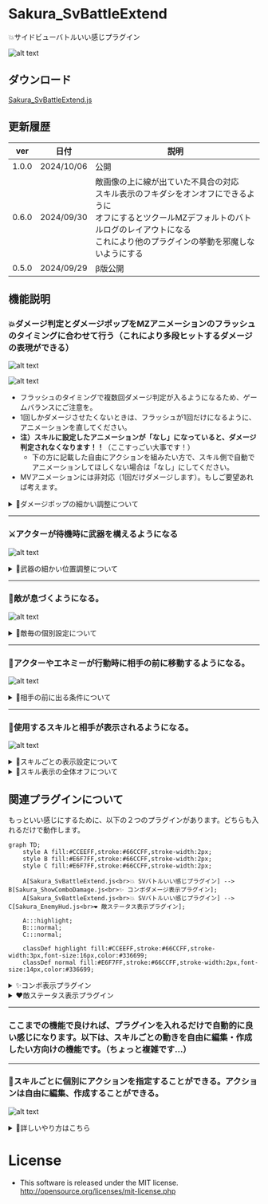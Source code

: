 # Sakura_SvBattleExtend
💥サイドビューバトルいい感じプラグイン

![alt text](images/image.png)


## ダウンロード
[Sakura_SvBattleExtend.js](https://raw.githubusercontent.com/Sakurano6130/SakuraPlugins/main/Sakura_SvBattleExtend/Sakura_SvBattleExtend.js)

## 更新履歴
| ver   | 日付       | 説明                                                                                                                                                                                                           |
| ----- | ---------- | -------------------------------------------------------------------------------------------------------------------------------------------------------------------------------------------------------------- |
| 1.0.0 | 2024/10/06 | 公開                                                                                                                                                                                                           |
| 0.6.0 | 2024/09/30 | 敵画像の上に線が出ていた不具合の対応<br>スキル表示のフキダシをオンオフにできるように<br>オフにするとツクールMZデフォルトのバトルログのレイアウトになる<br>これにより他のプラグインの挙動を邪魔しないようにする |
| 0.5.0 | 2024/09/29 | β版公開                                                                                                                                                                                                        |


## 機能説明
### 💥ダメージ判定とダメージポップをMZアニメーションのフラッシュのタイミングに合わせて行う（これにより多段ヒットするダメージの表現ができる）

![alt text](images/image-12.png)

![alt text](images/image-13.png)

- フラッシュのタイミングで複数回ダメージ判定が入るようになるため、ゲームバランスにご注意を。
- 1回しかダメージさせたくないときは、フラッシュが1回だけになるように、アニメーションを直してください。
- **注）スキルに設定したアニメーションが「なし」になっていると、ダメージ判定されなくなります！！**（ここすっごい大事です！）
  - 下の方に記載した自由にアクションを組みたい方で、スキル側で自動でアニメーションしてほしくない場合は「なし」にしてください。
- MVアニメーションには非対応（1回だけダメージします）。もしご要望あれば考えます。

<details>
  <summary>🌟ダメージポップの細かい調整について</summary>
  ダメージポップの細かい調整は、プラグインパラメータで設定できます。デフォルトで良ければ触る必要はありません。

  ![alt text](images/image-18.png)

</details>

---

### ⚔️アクターが待機時に武器を構えるようになる

  ![alt text](images/image-8.png)

<details>
  <summary>🌟武器の細かい位置調整について</summary>
  武器の細かい位置は、プラグインパラメータで設定できます。デフォルトで良ければ触る必要はありません。

  ![alt text](images/image-15.png) 

  ![alt text](images/image-16.png)
</details>

---
### 👾敵が息づくようになる。

![alt text](<bandicam 2024-10-07 05-56-57-372.gif>)

<details>
  <summary>🌟敵毎の個別設定について</summary>
  敵毎に個別に息づかせたくない場合は、以下の記述をすることで息をしなくなります。

  ![alt text](images/image-21.png)

  メモ欄記載例
  ```
  <息しない>
  ```

</details>

---
### 🦘アクターやエネミーが行動時に相手の前に移動するようになる。

![alt text](images/image-9.png)

<details>
  <summary>🌟相手の前に出る条件について</summary>
  特に何も考えなくてもいい感じにするために、以下の条件になっています。

  | 条件                                                                   | 移動するか |
  | ---------------------------------------------------------------------- | ---------- |
  | スキル使用者のメモ欄に　`<移動しない>`　が書かれているとき             | 移動しない |
  | スキルのメモ欄に　`<移動しない>`　が書かれているとき                   | 移動しない |
  | 通常攻撃<br>かつ攻撃モーションが振り・突き<br>かつ攻撃範囲が単体のとき | 移動する   |
  | 通常攻撃<br>かつ攻撃モーションが振り・突き<br>かつ攻撃範囲が複数のとき | 移動しない |
  | 通常攻撃<br>かつ攻撃モーションが射撃のとき                             | 移動しない |
  | 魔法<br>かつ対象が味方<br>かつ範囲が単体のとき                         | 移動する   |
  | 魔法<br>かつ対象が味方<br>かつ範囲が複数のとき                         | 移動しない |
  | 魔法<br>かつ対象が敵のとき                                             | 移動しない |
  | 上記以外<br>かつ範囲が単体のとき                                       | 移動する   |
  | 上記以外<br>かつ範囲が複数のとき                                       | 移動しない |

  メモ欄記載例
  ```
  <移動しない>
  ```

  フローにするとこんな感じ...めっちゃ複雑...

  ```mermaid
graph TD;
    A[スキル使用者のメモ欄に<br><移動しない>が書かれているか] -->|はい| M[移動しない];
    A -->|いいえ| B[スキルのメモ欄に<br><移動しない>が書かれているか];
    B -->|はい| M;
    B -->|いいえ| C[通常攻撃か？];
    C -->|はい| D[攻撃モーションが<br>振り・突きか？];
    D -->|はい| E[攻撃範囲が<br>単体か？];
    E -->|はい| L[移動する];
    E -->|いいえ| M;
    D -->|いいえ| F[攻撃モーションが<br>射撃か？];
    F -->|はい| M;
    C -->|いいえ| G[魔法か？];
    G -->|魔法| H[対象が味方か？];
    H -->|はい| I[範囲が単体か？];
    I -->|はい| L;
    I -->|いいえ| M;
    H -->|いいえ| M;
    G -->|物理| J[範囲が単体か？];
    J -->|はい| L;
    J -->|いいえ| M;


  ```

</details>

---

### 💬使用するスキルと相手が表示されるようになる。

![alt text](images/image-11.png)

<details>
  <summary>🌟スキルごとの表示設定について</summary>
  例えば、通常攻撃は表示させたくない場合など、スキルごとに個別に非表示にしたい場合は、スキルのメモ欄に `<名前表示しない>` と記述することで非表示にすることができます。

  ![alt text](images/image-19.png)

  メモ欄記載例
  ```
  <名前表示しない>
  ```
</details>

<details>
  <summary>🌟スキル表示の全体オフについて</summary>
  スキル表示は全体的にオンオフ指定ができます。オフにするとRPGツクールMZデフォルトの表示になる（これにより他プラグインをお使いで邪魔されたくない場合に対応できます）

  ![alt text](images/image-4.png)

#### 参考
  この設定をオフにして、別プラグイン `MNKR_SimpleMsgSideViewMZ.js` を使うと、シンプルなスキル名表示だけになり戦闘のテンポがよくなっていい感じなのでご紹介します。

  > MNKR_SimpleMsgSideViewMZ.js
  > 
  > author 神無月サスケさま　munokuraさま 改変 Copyright (c) 2021 Munokura Ver.0.0.4 MIT license

  ![alt text](images/image-5.png)

  [https://github.com/munokura/MNKR-MZ-plugins/blob/master/MNKR_SimpleMsgSideViewMZ.js](https://github.com/munokura/MNKR-MZ-plugins/blob/master/MNKR_SimpleMsgSideViewMZ.js)

  `Sakura_SvBattleExtend` より、`MNKR_SimpleMsgSideViewMZ` を下に配置してください。
</details>


## 関連プラグインについて

もっといい感じにするために、以下の２つのプラグインがあります。どちらも入れるだけで動作します。

```mermaid
graph TD;
    style A fill:#CCEEFF,stroke:#66CCFF,stroke-width:2px;
    style B fill:#E6F7FF,stroke:#66CCFF,stroke-width:2px;
    style C fill:#E6F7FF,stroke:#66CCFF,stroke-width:2px;
    
    A[Sakura_SvBattleExtend.js<br>💥 SVバトルいい感じプラグイン] --> B[Sakura_ShowComboDamage.js<br>✨ コンボダメージ表示プラグイン];
    A[Sakura_SvBattleExtend.js<br>💥 SVバトルいい感じプラグイン] --> C[Sakura_EnemyHud.js<br>❤️ 敵ステータス表示プラグイン];
    
    A:::highlight;
    B:::normal;
    C:::normal;
    
    classDef highlight fill:#CCEEFF,stroke:#66CCFF,stroke-width:3px,font-size:16px,color:#336699;
    classDef normal fill:#E6F7FF,stroke:#66CCFF,stroke-width:2px,font-size:14px,color:#336699;

```

<details>
  <summary>✨コンボ表示プラグイン</summary>
  合計ヒット数、ダメージを表示できます。このプラグイン単独でも動作します。

  [Sakura_ShowComboDamage](../Sakura_ShowComboDamage/Sakura_ShowComboDamage.md)

  ![alt text](images/image-22.png)

</details>

<details>
  <summary>❤️敵ステータス表示プラグイン</summary>
  敵の名前、HPゲージ、タイムゲージを表示できます。このプラグイン単独でも動作します。

  [Sakura_EnemyHud](../Sakura_EnemyHud/Sakura_EnemyHud.md)

  ![alt text](images/image-23.png)

</details>

---

### ここまでの機能で良ければ、プラグインを入れるだけで自動的に良い感じになります。以下は、スキルごとの動きを自由に編集・作成したい方向けの機能です。（ちょっと複雑です...）

---
### 📝スキルごとに個別にアクションを指定することができる。アクションは自由に編集、作成することができる。

![alt text](images/image-14.png)

<details>
  <summary>🌟詳しいやり方はこちら</summary>

  ### 前提

  - 1つの行動は以下の流れになっています。自由に行動を定義できるのは、下記の `B` の部分です！（ここ大事です！）
  - なので、`C` のスキルのアニメーション表示以降のことはやらなくていいということです。
  - 逆に言うと、全部 `B` でやりたければ、スキルのメモ欄に`<名前表示しない>`を設定し、スキルのアニメーションを`なし`にすれば、`A` と `C` `D` では何も行われなくなります。

  ```mermaid
  graph TD;
      S((行動開始)) --> A[A.スキル名を表示する];
      A --> B[B.定義したアクションを実行する];
      B --> C[C.相手に、使用中のスキルに設定されたアニメーションを表示する];
      C --> D[D.アニメーションのフラッシュのタイミングでダメージを与える];
      D --> E[E.元の位置に戻る];
      E --> F((行動終了));

      style S fill:#CCFFCC,stroke:#33CC33,stroke-width:2px;
      style F fill:#CCFFCC,stroke:#33CC33,stroke-width:2px;
      style B fill:#FFFF99,stroke:#FFCC00,stroke-width:3px;
  ```


  ### 準備
  - まず、以下のサンプルプロジェクトをダウンロードして展開してください。

    [SVバトルいい感じアクションサンプルプロジェクト](Sakura_SvBattleExtend_SampleProject.zip)

    右クリックでダウンロードまたは、リンク先の`view raw`を押せばダウンロードできるはず...

    ![alt text](image.png)

  - ご自身のプロジェクトをRPGツクールMZで開いた状態で、サンプルプロジェクトを多重起動してください。
  - `いい感じアクションテンプレ`という名前のマップをコピーして、ご自身のプロジェクトにコピーしてください。

    ![alt text](images/image-24.png)

  - `/img/characters` の中にある矢の画像 `$Arrow01.png` をご自身のプロジェクトの `/img/characters` の中にコピーしてください。
  - 注）この画像は、ツクールMZに最初から入っている弓矢の画像から、矢の部分を取り出したものです。なのでRPGツクールMZ正規ユーザーしか使えません。詳細はRPGツクールMZ規約を参照ください。

    ![alt text](images/image-33.png)

  ### サンプルプロジェクトの役目はこれで終わりです。

---

  - プラグインパラメータを開き、ご自身のプロジェクトにコピーされた `いい感じアクションテンプレ` のマップIDを選択してください。(コピーしたら自動的にマップIDが採番されると思うので、そのIDを指定してください。)

    ![alt text](images/image-27.png)    

    ![alt text](images/image-36.png)

  ### アクション適用
  - `いい感じアクションテンプレ` のイベント名に合わせて、スキルのメモ欄に `<アクション:イベント名>` と記述します。これで、スキルとアクションが紐づきます。
  - 注）`<` `>` `:` これらは半角じゃないとだめです。

  ![alt text](images/image-28.png)

  ![alt text](images/image-29.png)

  メモ欄記述例

  ```
  <アクション:ハイジャンプ>
  ```

  ```
  <アクション:回転ジャンプ>
  ```

  ```
  <アクション:大魔法>
  ```

  ```
  <アクション:テレポート>
  ```

  ```
  <アクション:バク転>
  ```

  ```
  <アクション:瞬足剣>
  ```

  ```
  <アクション:弓矢>
  ```

  ```
  <アクション:クロスボウ>
  ```

  ### アクション編集
  - `いい感じアクションテンプレ` のイベントの中身を編集することで、自由にアクションを編集することができます。
  - 読み取られるのは、 `Sakura_SvBattleExtendのプラグインコマンド` と `ピクチャの処理（赤枠部分）` だけです。
  - それ以外のイベントコマンドは、無視されます。（ここも大事です！）

    ![alt text](images/image-30.png)

    ![alt text](images/image-31.png)

  - 事前に用意されたイベントだけでなく、新しくイベントを作って、その`イベント名`とスキルのメモ欄に `<アクション:イベント名>` をそろえれば、いくつでもアクションを作ることができます。

  ### イベントの画像について
  - イベントに画像をつけておくと、ﾌﾟﾗｸﾞｲﾝｺﾏﾝﾄﾞ`投げる`のときに、その画像が表示されます。
  
    ![alt text](images/image-34.png)

  ### イベントのページについて
  - イベントを複数ページにしておくと、その条件にあったページの内容が実行されます。
  - スイッチが変わったら画像やアクションが変わるなどの演出ができます。

    ![alt text](images/image-35.png)


  ### 他ｱｸｼｮﾝ呼び出しをするときは、無限ループにご注意を！
  - ｱｸｼｮﾝから他のｱｸｼｮﾝを名前を指定して呼び出すことができます。これにより、共通アクションのような使い方ができます。
  - ただし、呼び出し先から再び呼び出し元を呼び出すと無限ループとなりエラーになりますのでご注意ください。

</details>






# License
- This software is released under the MIT license. http://opensource.org/licenses/mit-license.php

